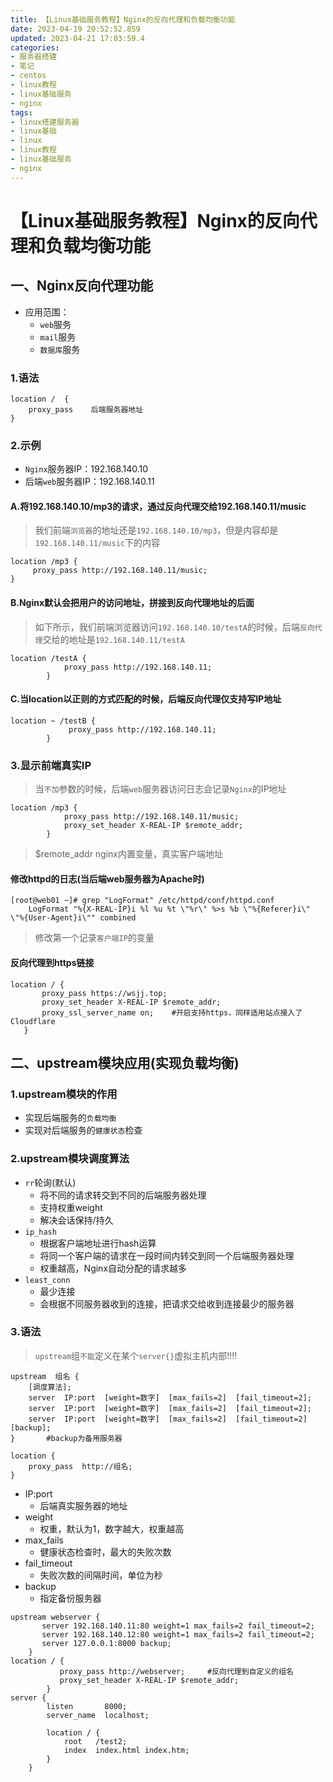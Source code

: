 ```yaml
---
title: 【Linux基础服务教程】Nginx的反向代理和负载均衡功能
date: 2023-04-19 20:52:52.859
updated: 2023-04-21 17:03:59.4
categories: 
- 服务器搭建
- 笔记
- centos
- linux教程
- linux基础服务
- nginx
tags: 
- linux搭建服务器
- linux基础
- linux
- linux教程
- linux基础服务
- nginx
---
```


# 【Linux基础服务教程】Nginx的反向代理和负载均衡功能

## 一、Nginx反向代理功能

- 应用范围：
	- `web`服务
	- `mail`服务
	- `数据库`服务

### 1.语法

```
location /  {
	proxy_pass    后端服务器地址
}
```

### 2.示例

- `Nginx`服务器IP：192.168.140.10
- 后端`web`服务器IP：192.168.140.11

#### A.将192.168.140.10/mp3的请求，通过反向代理交给192.168.140.11/music

>我们前端`浏览器`的地址还是`192.168.140.10/mp3`，但是内容却是`192.168.140.11/music`下的内容

```
location /mp3 {
     proxy_pass http://192.168.140.11/music;
}
```

#### B.Nginx默认会把用户的访问地址，拼接到反向代理地址的后面

>如下所示，我们前端浏览器访问`192.168.140.10/testA`的时候，后端`反向代理`交给的地址是`192.168.140.11/testA`

```
location /testA {
            proxy_pass http://192.168.140.11;
        }
```

#### C.当location以正则的方式匹配的时候，后端反向代理仅支持写IP地址

```
location ~ /testB {
             proxy_pass http://192.168.140.11;
        } 
```

### 3.显示前端真实IP

>当`不加`参数的时候，后端`web`服务器访问日志会记录`Nginx`的IP地址

```
location /mp3 {
            proxy_pass http://192.168.140.11/music;
            proxy_set_header X-REAL-IP $remote_addr;
        }
```

>\$remote_addr
nginx内置变量，真实客户端地址

#### 修改httpd的日志(当后端web服务器为Apache时)

```
[root@web01 ~]# grep "LogFormat" /etc/httpd/conf/httpd.conf 
    LogFormat "%{X-REAL-IP}i %l %u %t \"%r\" %>s %b \"%{Referer}i\" \"%{User-Agent}i\"" combined
```

>修改第一个记录`客户端IP`的变量

#### 反向代理到https链接

```
location / {
       proxy_pass https://wsjj.top;
       proxy_set_header X-REAL-IP $remote_addr;
       proxy_ssl_server_name on;	#开启支持https，同样适用站点接入了Cloudflare
   }
```

## 二、upstream模块应用(实现负载均衡)

### 1.upstream模块的作用

- 实现后端服务的`负载均衡`
- 实现对后端服务的`健康状态`检查

### 2.upstream模块调度算法

- `rr`轮询(默认)
	- 将不同的请求转交到不同的后端服务器处理 
	- 支持权重weight
	- 解决会话保持/持久
- `ip_hash`
	- 根据客户端地址进行hash运算
	- 将同一个客户端的请求在一段时间内转交到同一个后端服务器处理
	- 权重越高，Nginx自动分配的请求越多
- `least_conn`
	- 最少连接
	- 会根据不同服务器收到的连接，把请求交给收到连接最少的服务器

### 3.语法

>`upstream`组`不能`定义在某个`server{}`虚拟主机内部!!!!

```
upstream  组名 {
    [调度算法];
    server  IP:port  [weight=数字]  [max_fails=2]  [fail_timeout=2];
    server  IP:port  [weight=数字]  [max_fails=2]  [fail_timeout=2];
    server  IP:port  [weight=数字]  [max_fails=2]  [fail_timeout=2] [backup];
}		#backup为备用服务器

location {
    proxy_pass  http://组名;
}
```

- IP:port
	- 后端真实服务器的地址
- weight
	- 权重，默认为1，数字越大，权重越高
- max_fails
	- 健康状态检查时，最大的失败次数
- fail_timeout
	- 失败次数的间隔时间，单位为秒
- backup
	- 指定备份服务器

```
upstream webserver {
       server 192.168.140.11:80 weight=1 max_fails=2 fail_timeout=2;
       server 192.168.140.12:80 weight=1 max_fails=2 fail_timeout=2;
       server 127.0.0.1:8000 backup;
    }
location / {
           proxy_pass http://webserver;		#反向代理到自定义的组名
           proxy_set_header X-REAL-IP $remote_addr;
        }
server {
        listen       8000;
        server_name  localhost;

        location / {
            root   /test2;
            index  index.html index.htm;
        }
    }
```
